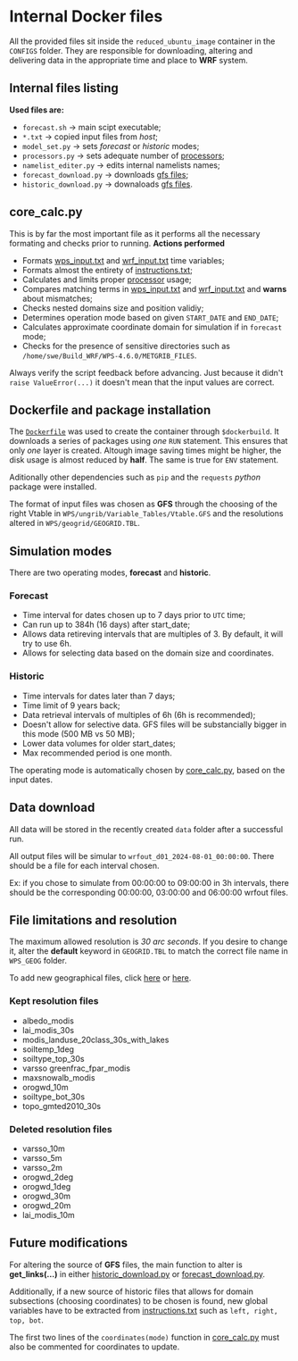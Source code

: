 # Internal Docker files

All the provided files sit inside the `reduced_ubuntu_image` container in the `CONFIGS` folder. They are responsible for downloading, altering and delivering data in the appropriate time and place to **WRF** system.

## Internal files listing 
<b> Used files are: </b>
- `forecast.sh` -> main scipt executable;
- `*.txt` -> copied input files from *host*;
- `model_set.py` -> sets *forecast* or *historic* modes;
- `processors.py` -> sets adequate number of [processors](https://forum.mmm.ucar.edu/threads/choosing-an-appropriate-number-of-processors.5082/);
- `namelist_editer.py` -> edits internal namelists names;
- `forecast_download.py` -> downloads [gfs files](https://nomads.ncep.noaa.gov/cgi-bin/filter_gfs_0p25_1hr.pl); 
- `historic_download.py` -> downaloads [gfs files](https://rda.ucar.edu/datasets/d083003/dataaccess/#).

## core_calc.py 
This is by far the most important file as it performs all the necessary formating and checks prior to running.
<b>Actions performed</b>
- Formats [wps_input.txt](/HOST/wps_input.txt) and [wrf_input.txt](/HOST/wrf_input.txt) time variables;
- Formats almost the entirety of [instructions.txt](/HOST/instructions.txt);
- Calculates and limits proper [processor](https://forum.mmm.ucar.edu/threads/choosing-an-appropriate-number-of-processors.5082/) usage;
- Compares matching terms in [wps_input.txt](/HOST/wps_input.txt) and [wrf_input.txt](/HOST/wrf_input.txt) and **warns** about mismatches;
- Checks nested domains size and position validiy;
- Determines operation mode based on given `START_DATE` and `END_DATE`;
- Calculates approximate coordinate domain for simulation if in `forecast` mode;
- Checks for the presence of sensitive directories such as `/home/swe/Build_WRF/WPS-4.6.0/METGRIB_FILES`.

Always verify the script feedback before advancing. Just because it didn't `raise ValueError(...)` it doesn't mean that the input values are correct.

## Dockerfile and package installation
The [`Dockerfile`](/CONFIGS/Dockerfile) was used to create the container through `$dockerbuild`. It downloads a series of packages using *one* `RUN` statement. This ensures that only *one* layer is created. Altough image saving times might be higher, the disk usage is almost reduced by **half**. The same is true for `ENV` statement.

Aditionally other dependencies such as `pip` and the `requests` *python* package were installed.


The format of input files was chosen as **GFS** through the choosing of the right Vtable in `WPS/ungrib/Variable_Tables/Vtable.GFS` and the resolutions altered in `WPS/geogrid/GEOGRID.TBL`. 
## Simulation modes
There are two operating modes, **forecast** and **historic**.

### Forecast
- Time interval for dates chosen up to 7 days prior to `UTC` time;
- Can run up to 384h (16 days) after start_date;
- Allows data retireving intervals that are multiples of 3. By default, it will try to use 6h.
- Allows for selecting data based on the domain size and coordinates.

### Historic
- Time intervals for dates later than 7 days;
- Time limit of 9 years back;
- Data retrieval intervals of multiples of 6h (6h is recommended);
- Doesn't allow for selective data. GFS files will be substancially bigger in this mode (500 MB vs 50 MB);
- Lower data volumes for older start_dates;
- Max recommended period is one month.

The operating mode is automatically chosen by [core_calc.py](/core_calc.py), based on the input dates.
## Data download 
All data will be stored in the recently created `data` folder after a successful run. 

All output files will be simular to  `wrfout_d01_2024-08-01_00:00:00`. There should be a file for each interval chosen. 

Ex: if you chose to simulate from 00:00:00 to 09:00:00 in 3h intervals, there should be the corresponding 00:00:00, 03:00:00 and 06:00:00 wrfout files.

## File limitations and resolution

The maximum allowed resolution is *30 arc seconds*. If you desire to change it, alter the **default** keyword in `GEOGRID.TBL` to match the correct file name in `WPS_GEOG` folder. 

To add new geographical files, click [here](https://www2.mmm.ucar.edu/wrf/users/download/get_sources_wps_geog.html) or [here](http://www2.mmm.ucar.edu/wrf/src/wps_files/).

### Kept resolution files
- albedo_modis      	
- lai_modis_30s 
- modis_landuse_20class_30s_with_lakes  
- soiltemp_1deg 	
- soiltype_top_30s	
- varsso greenfrac_fpar_modis 
-  maxsnowalb_modis  
- orogwd_10m   
- soiltype_bot_30s   
- topo_gmted2010_30s
### Deleted resolution files
- varsso_10m 
- varsso_5m 
- varsso_2m 
- orogwd_2deg 
- orogwd_1deg 
- orogwd_30m 
- orogwd_20m 
- lai_modis_10m

## Future modifications 

For altering the source of **GFS** files, the main function to alter is **get_links(...)** in either [historic_download.py](/CONFIGS/historic_download.py) or [forecast_download.py](/CONFIGS/forecast_download.py). 

Additionally, if a new source of historic files that allows for domain subsections (choosing coordinates) to be chosen is found, new global variables have to be extracted from [instructions.txt](/HOST/instructions.txt) such as `left, right, top, bot`.

The first two lines of the `coordinates(mode)` function in [core_calc.py](/core_calc.py) must also be commented for coordinates to update.

